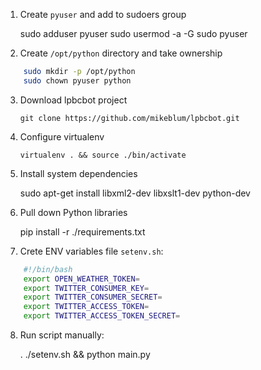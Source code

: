 1. Create `pyuser` and add to sudoers group
    
    sudo adduser pyuser
    sudo usermod -a -G sudo pyuser
    
2. Create `/opt/python` directory and take ownership
```bash
    sudo mkdir -p /opt/python
    sudo chown pyuser python
```
3. Download lpbcbot project

    `git clone https://github.com/mikeblum/lpbcbot.git`

4. Configure virtualenv
 
    `virtualenv . && source ./bin/activate`

5. Install system dependencies

    sudo apt-get install libxml2-dev libxslt1-dev python-dev	

6. Pull down Python libraries
	
    pip install -r ./requirements.txt

7. Crete ENV variables file `setenv.sh`:

```bash
    #!/bin/bash
    export OPEN_WEATHER_TOKEN=
    export TWITTER_CONSUMER_KEY=
    export TWITTER_CONSUMER_SECRET=
    export TWITTER_ACCESS_TOKEN=
    export TWITTER_ACCESS_TOKEN_SECRET=
```

8. Run script manually:

    . ./setenv.sh && python main.py

